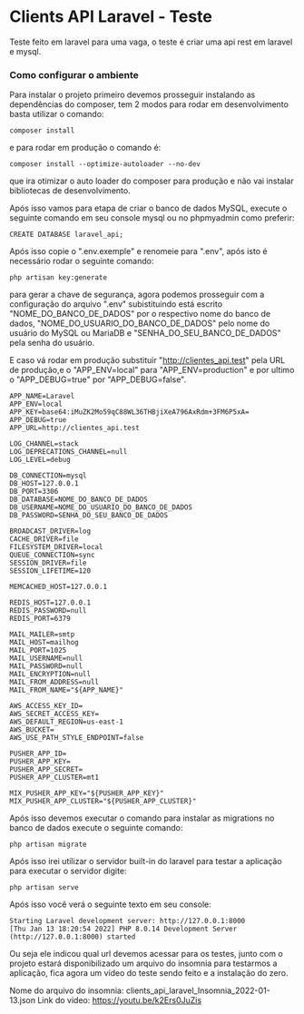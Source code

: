 # Clients API Laravel - Teste
Teste feito em laravel para uma vaga, o teste é criar uma api rest em laravel e mysql.

### Como configurar o ambiente

Para instalar o projeto primeiro devemos prosseguir instalando as dependências do composer, tem 2 modos para rodar em desenvolvimento basta utilizar o comando:

    composer install

e para rodar em produção o comando é:


    composer install --optimize-autoloader --no-dev

que ira otimizar o auto loader  do composer para produção e não vai instalar bibliotecas de desenvolvimento.

Após isso vamos para etapa de criar o banco de dados MySQL, execute o seguinte comando em seu console mysql ou no phpmyadmin como preferir:

    CREATE DATABASE laravel_api;

Após isso copie o ".env.exemple" e renomeie para ".env", após isto é necessário rodar o seguinte comando:

    php artisan key:generate

para gerar a chave de segurança, agora podemos prosseguir com a configuração do arquivo ".env" subistituindo está escrito "NOME_DO_BANCO_DE_DADOS" por o respectivo nome do banco de dados, "NOME_DO_USUARIO_DO_BANCO_DE_DADOS" pelo nome do usuário do MySQL ou MariaDB e "SENHA_DO_SEU_BANCO_DE_DADOS" pela senha do usuário.

E caso vá rodar em produção substituir "http://clientes_api.test" pela URL de produção,e o "APP_ENV=local" para  "APP_ENV=production" e por ultimo o "APP_DEBUG=true" por "APP_DEBUG=false".

    APP_NAME=Laravel  
    APP_ENV=local  
    APP_KEY=base64:iMuZK2Mo59qC88WL36THBjiXeA796AxRdm+3FM6P5xA=  
    APP_DEBUG=true  
    APP_URL=http://clientes_api.test  
      
    LOG_CHANNEL=stack  
    LOG_DEPRECATIONS_CHANNEL=null  
    LOG_LEVEL=debug  
      
    DB_CONNECTION=mysql  
    DB_HOST=127.0.0.1  
    DB_PORT=3306  
    DB_DATABASE=NOME_DO_BANCO_DE_DADOS
    DB_USERNAME=NOME_DO_USUARIO_DO_BANCO_DE_DADOS
    DB_PASSWORD=SENHA_DO_SEU_BANCO_DE_DADOS  
      
    BROADCAST_DRIVER=log  
    CACHE_DRIVER=file  
    FILESYSTEM_DRIVER=local  
    QUEUE_CONNECTION=sync  
    SESSION_DRIVER=file  
    SESSION_LIFETIME=120  
      
    MEMCACHED_HOST=127.0.0.1  
      
    REDIS_HOST=127.0.0.1  
    REDIS_PASSWORD=null  
    REDIS_PORT=6379  
      
    MAIL_MAILER=smtp  
    MAIL_HOST=mailhog  
    MAIL_PORT=1025  
    MAIL_USERNAME=null  
    MAIL_PASSWORD=null  
    MAIL_ENCRYPTION=null  
    MAIL_FROM_ADDRESS=null  
    MAIL_FROM_NAME="${APP_NAME}"  
      
    AWS_ACCESS_KEY_ID=  
    AWS_SECRET_ACCESS_KEY=  
    AWS_DEFAULT_REGION=us-east-1  
    AWS_BUCKET=  
    AWS_USE_PATH_STYLE_ENDPOINT=false  
      
    PUSHER_APP_ID=  
    PUSHER_APP_KEY=  
    PUSHER_APP_SECRET=  
    PUSHER_APP_CLUSTER=mt1  
      
    MIX_PUSHER_APP_KEY="${PUSHER_APP_KEY}"  
    MIX_PUSHER_APP_CLUSTER="${PUSHER_APP_CLUSTER}"

Após isso devemos executar o comando para instalar as migrations no banco de dados execute o seguinte comando:

    php artisan migrate

Após isso irei utilizar o servidor built-in do laravel para testar a aplicação para executar o servidor digite:

    php artisan serve

Após isso você verá o seguinte texto em seu console:

    Starting Laravel development server: http://127.0.0.1:8000
    [Thu Jan 13 18:20:54 2022] PHP 8.0.14 Development Server (http://127.0.0.1:8000) started

Ou seja ele indicou qual url devemos acessar para os testes, junto com o projeto estará disponibilizado um arquivo do insomnia para testarmos a aplicação, fica agora um vídeo do teste sendo feito e a instalação do zero.

Nome do arquivo do insomnia: clients_api_laravel_Insomnia_2022-01-13.json
Link do video: https://youtu.be/k2Ers0JuZis
